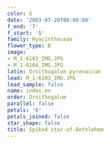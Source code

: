 ```yaml
---
color: G
date: '2003-07-20T00:00:00'
f_end: '7'
f_start: '5'
family: Hyacinthaceae
flower_type: B
image:
- M_1-6103_IMG.JPG
- M_1-6104_IMG.JPG
latin: Ornithogalum pyrenaicum
lead: M_1-6103_IMG.JPG
lead_sample: false
name: index.en
order: Ornithogalum
parallel: false
petals: '6'
petals_joined: false
star_shape: false
title: Spiked star-of-Bethlehem
---
```

